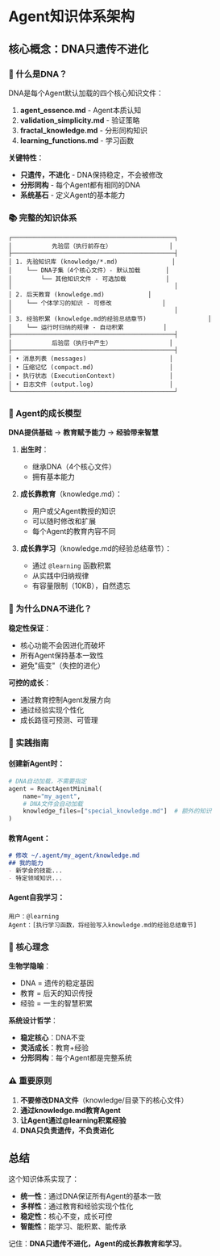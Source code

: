 # Agent知识体系架构

## 核心概念：DNA只遗传不进化

### 🧬 什么是DNA？
DNA是每个Agent默认加载的四个核心知识文件：
1. **agent_essence.md** - Agent本质认知
2. **validation_simplicity.md** - 验证策略
3. **fractal_knowledge.md** - 分形同构知识
4. **learning_functions.md** - 学习函数

**关键特性**：
- **只遗传，不进化** - DNA保持稳定，不会被修改
- **分形同构** - 每个Agent都有相同的DNA
- **系统基石** - 定义Agent的基本能力

### 📚 完整的知识体系

```
┌─────────────────────────────────────────────┐
│           先验层（执行前存在）                │
├─────────────────────────────────────────────┤
│ 1. 先验知识库 (knowledge/*.md)               │
│    └── DNA子集（4个核心文件）- 默认加载       │
│        └── 其他知识文件 - 可选加载           │
│                                             │
│ 2. 后天教育 (knowledge.md)            │
│    └── 个体学习的知识 - 可修改              │
│                                             │
│ 3. 经验积累 (knowledge.md的经验总结章节)                 │
│    └── 运行时归纳的规律 - 自动积累           │
├─────────────────────────────────────────────┤
│           后验层（执行中产生）                │
├─────────────────────────────────────────────┤
│ • 消息列表 (messages)                       │
│ • 压缩记忆 (compact.md)                     │
│ • 执行状态 (ExecutionContext)               │
│ • 日志文件 (output.log)                     │
└─────────────────────────────────────────────┘
```

### 🌱 Agent的成长模型

**DNA提供基础** → **教育赋予能力** → **经验带来智慧**

1. **出生时**：
   - 继承DNA（4个核心文件）
   - 拥有基本能力

2. **成长靠教育**（knowledge.md）：
   - 用户或父Agent教授的知识
   - 可以随时修改和扩展
   - 每个Agent的教育内容不同

3. **成长靠学习**（knowledge.md的经验总结章节）：
   - 通过 `@learning` 函数积累
   - 从实践中归纳规律
   - 有容量限制（10KB），自然遗忘

### 🔄 为什么DNA不进化？

**稳定性保证**：
- 核心功能不会因进化而破坏
- 所有Agent保持基本一致性
- 避免"癌变"（失控的进化）

**可控的成长**：
- 通过教育控制Agent发展方向
- 通过经验实现个性化
- 成长路径可预测、可管理

### 📖 实践指南

#### 创建新Agent时：
```python
# DNA自动加载，不需要指定
agent = ReactAgentMinimal(
    name="my_agent",
    # DNA文件会自动加载
    knowledge_files=["special_knowledge.md"]  # 额外的知识
)
```

#### 教育Agent：
```markdown
# 修改 ~/.agent/my_agent/knowledge.md
## 我的能力
- 新学会的技能...
- 特定领域知识...
```

#### Agent自我学习：
```
用户：@learning
Agent：[执行学习函数，将经验写入knowledge.md的经验总结章节]
```

### 🎯 核心理念

**生物学隐喻**：
- DNA = 遗传的稳定基因
- 教育 = 后天的知识传授
- 经验 = 一生的智慧积累

**系统设计哲学**：
- **稳定核心**：DNA不变
- **灵活成长**：教育+经验
- **分形同构**：每个Agent都是完整系统

### ⚠️ 重要原则

1. **不要修改DNA文件**（knowledge/目录下的核心文件）
2. **通过knowledge.md教育Agent**
3. **让Agent通过@learning积累经验**
4. **DNA只负责遗传，不负责进化**

## 总结

这个知识体系实现了：
- **统一性**：通过DNA保证所有Agent的基本一致
- **多样性**：通过教育和经验实现个性化
- **稳定性**：核心不变，成长可控
- **智能性**：能学习、能积累、能传承

记住：**DNA只遗传不进化，Agent的成长靠教育和学习**。